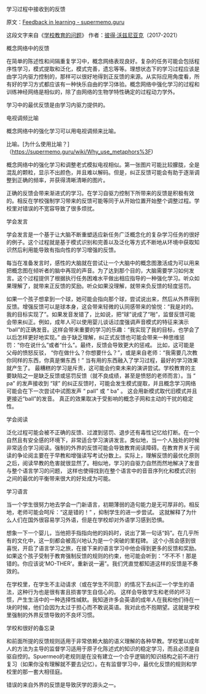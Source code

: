 学习过程中接收到的反馈

原文：[Feedback in learning - supermemo.guru](https://supermemo.guru/wiki/Feedback_in_learning)

这段文字来自《[学校教育的问题](https://supermemo.guru/wiki/Problem_of_Schooling)》 作者：[彼得·沃兹尼亚克](https://supermemo.guru/wiki/Piotr_Wozniak)（2017-2021）

概念网络中的反馈

在简单的陈述性和间隔重复学习中，概念网络表现良好。复杂的任务可能会包括程序性学习，模式提取和泛化，模式完善，遗忘等等。理想状态下的学习过程应该是由学习内驱力控制的，那样可以很好地得到正反馈的来源。从实际应用角度看，所有好的学习方式都应该有一种快乐自由的学习体验。概念网络中强化学习的过程和训练神经网络是相似的，除了由网络的生物学特性确定的过程动力学外。

学习中的最优反馈是由学习内驱力提供的。

电视调频比喻

概念网络中的强化学习可以用电视调频来比喻。

比喻。[为什么使用比喻？]（https://supermemo.guru/wiki/Why_use_metaphors%3F)

概念网络中的强化学习和调整老式模拟电视相似。第一张图片可能比较朦胧，全是混乱的颗粒，显示不出颜色，并且难以解码。但是，纠正反馈可能会有助于逐渐调整到正确的频率，并获得清晰清晰的图片。

正确的反馈会带来渐进式的学习。在学习自驱力控制下所带来的反馈是积极有效的。相反在学校强制学习带来的反馈可能等同于从开始位置开始整个调整过程。学校里对错误的不宽容导致了很多烦扰。

学会发言

学会发言是一个基于让大脑不断重塑适应新任务广泛概念化的复杂学习任务的很好的例子。这个过程就是基于模式识别和完善以及泛化等方式不断地从环境中获取知识然后利用能导致有指向性的学习增强的反馈。

每当在准备发言时，感性的大脑就在尝试让一个大脑中的概念图激活成为可以用来把概念图在倾听者的脑中再现的声音。为了达到那个目的，大脑需要学习如何发言。这个过程提供了根据执行任务困难水平做出相应指导的一种强化学习。听众如果理解了，就带来正反馈的奖励。听众如果没理解，就带来负反馈的轻度惩罚。

如果一个孩子想拿到一个球，她可能会指向那个球，尝试说出来，然后从外界得到反馈。增强反馈可以是球本身，这会带来轻微的认同感带来的愉悦：“我是对的。我的目标实现了”。如果发音发错了，比如说，把“球”说成了“啪”，监督反馈可能会带来纠正。例如，成年人可以使用婴儿谈话过度强调声音模式的特征来演示 “ball”的正确发音。这样会带来重要的学习的乐趣：“我实现了我的目标，也学会了以后怎样更好地实现。” 由于缺乏理解，纠正式反馈也可能会带来一种思维惩罚：“你在说什么”或者“什么”。最终，反馈会导致更大的惩戒。 比如，这可能是父母的愤怒反驳， “你在做什么？你想要什么？”，或是来自老师：“我需要几次教你同样的东西，你真是懒东西！” 当有用的东西融入了学习过程，最好的学习效果就产生了。 最糟糕的学习是斥责，这可能会约束未来的演讲尝试。学校教育的主要缺陷之一是缺乏反馈或惩罚反馈（就不良成绩，甚至是愤怒的老师而言）。当 “ pa” 的发声接收到 “球” 的纠正反馈时，可能会发生模式提取，并且概念学习网络可能会在下一次尝试中试图发声 “ pall” 或 “ ba” 。 这会用新模式取代旧模式并且更接近“ball”的发音。  真正的效果取决于受影响的概念子网和主动的干扰的稳定性。

学会阅读

泛化过程可能会被不正确的反馈、过渡到惩罚、退步还有毒性记忆给打断。在一个自然且有安全感的环境下，非常适合学习演讲发言。类似地，当一个人独处的时候非常适合学习阅读。强制的外界的反馈可能会导致教育阅读障碍。在教育界关于阅读的争论阅主要在于早教和增强读写考试分数上。实际上，理解反馈的最优化原则之后，阅读早教的危害就很显然了。相似地，学习的自驱力自然而然地解决了发音与整个语言学习的问题， 这样也使得找到在整个语言中的音音序列化和模式识别之间的最优的平衡带来很大的好处成为可能。

学习语言

当一个学生很努力地去学会一门新语言，初期薄弱的造句能力是无可厚非的。相反地，老师可能会呵斥：“这是错的！” ，抑制学生的进一步尝试。 这就解释了为什么人们在国外很容易学习外语，但是在学校却对外语学习感到恐惧。

想象一下一个婴儿，当他把手指指向他的妈妈时，说出了第一句话“妈”。在几乎所有的文化中，这一刻都会被高兴地认为是一个突破的里程碑。 这个小孩会感到很喜悦，开启了语言学习之旅，在接下来的语言学习中他会得到更多的反馈和奖励。 如果这个孩子受制于教育强制反馈的规则的约束，他可能会听到：“不不不！那是错的。你应该说‘MO-THER'。重新说一遍”。我们凭直觉都知道这样的反馈是不奏效的。

在学校里，在学生不主动请求（或在学生不同意）的情况下去纠正一个学生的语法，这种行为也是很有害且损害学生自信心的。 这样会导致学生和老师的坏习惯，产生生活中的一种选择性缄默。我知道许多会英语的成年人在我和他们待在一块的时候，他们会因为太过于担心而不敢说英语。我对此也不抱期望。这就是学校里强制的外界反馈导致的不良坏习惯。

学校和很好的备忘录

和前面所提的反馈规则适用于非常依赖大脑的语义理解的各种早教。学校里以成年人的方法为主导的监督学习适用于原子化陈述式的知识的稳定学习，而且必须是自驱自控的。Spuermeo的老规则是在没有建立一个合乎逻辑的知识结构之前不进行复习（如果你没有理解就不要去记忆）。在有监督学习中，最优化反馈的规则和学校里的那一套大相径庭。

错误的来自外界的反馈是导致厌学的源头之一。